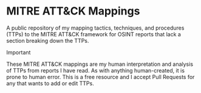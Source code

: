 # MITRE ATT&CK Mappings
A public repository of my mapping tactics, techniques, and procedures (TTPs) to the MITRE ATT&CK framework for OSINT reports that lack a section breaking down the TTPs.

> [!IMPORTANT]
> These MITRE ATT&CK mappings are my human interpretation and analysis of TTPs from reports I have read. As with anything human-created, it is prone to human error. This is a free resource and I accept Pull Requests for any that wants to add or edit TTPs.
